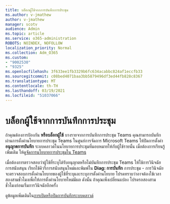 ```yaml
---
title: บล็อกผู้ใช้จากการบันทึกการประชุม
ms.author: v-jmathew
author: v-jmathew
manager: scotv
audience: Admin
ms.topic: article
ms.service: o365-administration
ROBOTS: NOINDEX, NOFOLLOW
localization_priority: Normal
ms.collection: Adm_O365
ms.custom:
- "9002530"
- "9325"
ms.openlocfilehash: 3f633ee1fb3329b6fc634acabbc824af1eccfb33
ms.sourcegitcommit: c08bed4071baa3bb5879496df3ed44fb828c8367
ms.translationtype: MT
ms.contentlocale: th-TH
ms.lasthandoff: 03/19/2021
ms.locfileid: "51037066"
---
```

# <a name="block-user-from-recording-meetings"></a>บล็อกผู้ใช้จากการบันทึกการประชุม

ถ้าคุณต้องการป้องกัน **หรือบล็อกผู้ใช้** บางรายจากการบันทึกการประชุม Teams คุณสามารถบันทึกผ่านการตั้งค่านโยบายการประชุม Teams ในศูนย์การจัดการ Microsoft Teams ให้ปิดการตั้งค่า **อนุญาตการบันทึก** ระบบคลาวด์ในนโยบายการประชุมที่มอบหมายให้กับผู้ใช้รายนั้น เมื่อต้องการเรียนรู้เพิ่มเติม ให้ดู[จัดการนโยบายการประชุมใน Teams](https://docs.microsoft.com/microsoftteams/meeting-policies-in-teams#allow-cloud-recording)

เมื่อต้องการตรวจสอบว่าผู้ใช้ที่ระบุได้รับอนุญาตหรือไม่บันทึกการประชุม Teams ให้ใช้การวินิจฉัยการสนับสนุน เรียกใช้คิวรีการสนับสนุนใหม่และพิมพ์ใน **Diag: การบันทึก** การประชุม - การวินิจฉัยจะตรวจสอบการตั้งค่านโยบายของผู้ใช้ที่ระบุและระบุการตั้งค่านโยบาย โปรดทราบว่าอาจต้องใช้เวลาสองสามชั่วโมงเพื่อให้การตั้งค่านโยบายใหม่มีผล ดังนั้น ถ้าคุณเพิ่งเปลี่ยนแปลง โปรดรอสองสามชั่วโมงก่อนเริ่มการวินิจฉัยอีกครั้ง

ดูข้อมูลเพิ่มเติมใน[การเปิดหรือปิดการบันทึกระบบคลาวด์](https://docs.microsoft.com/microsoftteams/cloud-recording#turn-on-or-turn-off-cloud-recording)
